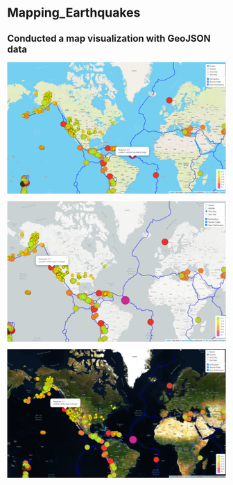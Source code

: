 # Mapping_Earthquakes

## Conducted a map visualization with GeoJSON data 

![all_map](all_map.png)

![grey_map](grey_map.png)

![satellite_map](satellite_map.png)

